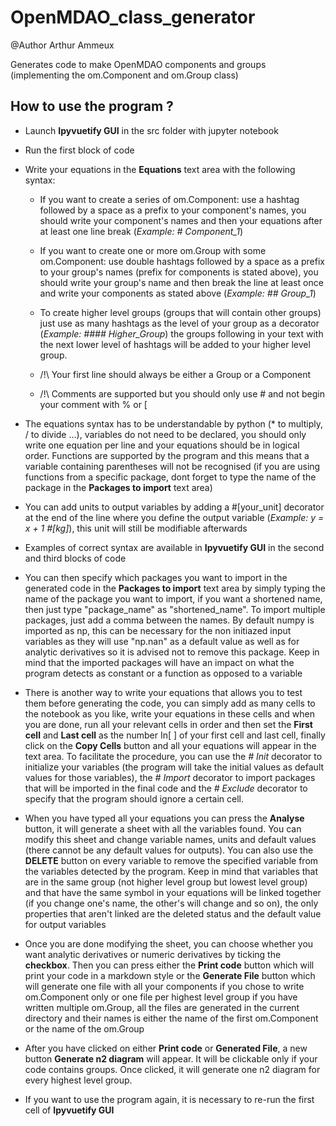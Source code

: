 # OpenMDAO_class_generator

@Author Arthur Ammeux

Generates code to make OpenMDAO components and groups (implementing the om.Component and om.Group class)

## How to use the program ?

- Launch __Ipyvuetify GUI__ in the src folder with jupyter notebook

- Run the first block of code

- Write your equations in the __Equations__ text area with the following syntax:

  - If you want to create a series of om.Component: use a hashtag followed by a space as a prefix to your component's names, you should write your component's names and then your equations after at least one line break (*Example: # Component_1*)

  - If you want to create one or more om.Group with some om.Component: use double hashtags followed by a space as a prefix to your group's names (prefix for components is stated above), you should write your group's name and then break the line at least once and write your components as stated above (*Example: ## Group_1*)

  - To create higher level groups (groups that will contain other groups) just use as many hashtags as the level of your group as a decorator (*Example: #### Higher_Group*)
the groups following in your text with the next lower level of hashtags will be added to your higher level group.

  - /!\ Your first line should always be either a Group or a Component

  - /!\ Comments are supported but you should only use # and not begin your comment with % or [

- The equations syntax has to be understandable by python (* to multiply, / to divide ...), variables do not need to be declared, you should only write one equation per line and your equations should be in logical order. Functions are supported by the program and this means that a variable containing parentheses will not be recognised (if you are using functions from a specific package, dont forget to type the name of the package in the __Packages to import__ text area)

- You can add units to output variables by adding a #[your_unit] decorator at the end of the line where you define the output variable (*Example: y = x + 1 #[kg]*), this unit will still be modifiable afterwards 

- Examples of correct syntax are available in __Ipyvuetify GUI__ in the second and third blocks of code

- You can then specify which packages you want to import in the generated code in the __Packages to import__ text area by simply typing the name of the package you want to import, if you want a shortened name, then just type "package_name" as "shortened_name". To import multiple packages, just add a comma between the names. By default numpy is imported as np, this can be necessary for the non initiazed input variables as they will use "np.nan" as a default value as well as for analytic derivatives so it is advised not to remove this package. Keep in mind that the imported packages will have an impact on what the program detects as constant or a function as opposed to a variable

- There is another way to write your equations that allows you to test them before generating the code, you can simply add as many cells to the notebook as you like, write your equations in these cells and when you are done, run all your relevant cells in order and then set the __First cell__ and __Last cell__ as the number In[ ] of your first cell and last cell, finally click on the __Copy Cells__ button and all your equations will appear in the text area. To facilitate the procedure, you can use the *# Init* decorator to initialize your variables (the program will take the initial values as default values for those variables), the *# Import* decorator to import packages that will be imported in the final code and the *# Exclude* decorator to specify that the program should ignore a certain cell.

- When you have typed all your equations you can press the __Analyse__ button, it will generate a sheet with all the variables found. You can modify this sheet and change variable names, units and default values (there cannot be any default values for outputs). You can also use the __DELETE__ button on every variable to remove the specified variable from the variables detected by the program. Keep in mind that variables that are in the same group (not higher level group but lowest level group) and that have the same symbol in your equations will be linked together (if you change one's name, the other's will change and so on), the only properties that aren't linked are the deleted status and the default value for output variables

- Once you are done modifying the sheet, you can choose whether you want analytic derivatives or numeric derivatives by ticking the __checkbox__. Then you can press either the __Print code__ button which will print your code in a markdown style or the __Generate File__ button which will generate one file with all your components if you chose to write om.Component only or one file per highest level group if you have written multiple om.Group, all the files are generated in the current directory and their names is either the name of the first om.Component or the name of the om.Group

- After you have clicked on either __Print code__ or __Generated File__, a new button __Generate n2 diagram__ will appear. It will be clickable only if your code contains groups. Once clicked, it will generate one n2 diagram for every highest level group.

- If you want to use the program again, it is necessary to re-run the first cell of __Ipyvuetify GUI__
